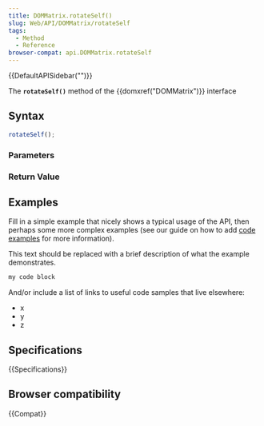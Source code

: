 ```yaml
---
title: DOMMatrix.rotateSelf()
slug: Web/API/DOMMatrix/rotateSelf
tags:
  - Method
  - Reference
browser-compat: api.DOMMatrix.rotateSelf
---
```

{{DefaultAPISidebar("")}}

The **`rotateSelf()`** method of the {{domxref("DOMMatrix")}} interface 

## Syntax

```js
rotateSelf();
```

### Parameters



### Return Value



## Examples

Fill in a simple example that nicely shows a typical usage of the API, then perhaps some more complex examples (see our guide on how to add [code examples](/en-US/docs/MDN/Contribute/Structures/Code_examples) for more information).

This text should be replaced with a brief description of what the example demonstrates.

```js
my code block
```

And/or include a list of links to useful code samples that live elsewhere:

*   x
*   y
*   z

## Specifications

{{Specifications}}

## Browser compatibility

{{Compat}}

